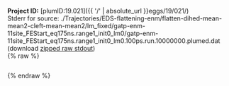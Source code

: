 **Project ID:** [plumID:19.021]({{ '/' | absolute_url }}eggs/19/021/)  
Stderr for source:  ./Trajectories/EDS-flattening-enm/flatten-dihed-mean-mean2-cleft-mean-mean2/lm_fixed/gatp-enm-11site_FEStart_eq175ns.range1_init0_lm0/gatp-enm-11site_FEStart_eq175ns.range1_init0_lm0.100ps.run.10000000.plumed.dat   
(download [zipped raw stdout](gatp-enm-11site_FEStart_eq175ns.range1_init0_lm0.100ps.run.10000000.plumed.dat.plumed.stdout.txt.zip))  
{% raw %}
<pre>
</pre>
{% endraw %}
